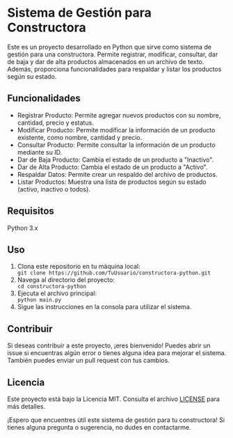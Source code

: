 <!DOCTYPE html>
<html lang="es">
<head>
  <meta charset="UTF-8">
  <meta name="viewport" content="width=device-width, initial-scale=1.0">
</head>
<body>

<h1>Sistema de Gestión para Constructora</h1>

<p>Este es un proyecto desarrollado en Python que sirve como sistema de gestión para una constructora. Permite registrar, modificar, consultar, dar de baja y dar de alta productos almacenados en un archivo de texto. Además, proporciona funcionalidades para respaldar y listar los productos según su estado.</p>

<h2>Funcionalidades</h2>
<ul>
  <li>Registrar Producto: Permite agregar nuevos productos con su nombre, cantidad, precio y estatus.</li>
  <li>Modificar Producto: Permite modificar la información de un producto existente, como nombre, cantidad y precio.</li>
  <li>Consultar Producto: Permite consultar la información de un producto mediante su ID.</li>
  <li>Dar de Baja Producto: Cambia el estado de un producto a "Inactivo".</li>
  <li>Dar de Alta Producto: Cambia el estado de un producto a "Activo".</li>
  <li>Respaldar Datos: Permite crear un respaldo del archivo de productos.</li>
  <li>Listar Productos: Muestra una lista de productos según su estado (activo, inactivo o todos).</li>
</ul>

<h2>Requisitos</h2>
<p>Python 3.x</p>

<h2>Uso</h2>
<ol>
  <li>Clona este repositorio en tu máquina local:</li>
  <code>git clone https://github.com/TuUsuario/constructora-python.git</code>
  <li>Navega al directorio del proyecto:</li>
  <code>cd constructora-python</code>
  <li>Ejecuta el archivo principal:</li>
  <code>python main.py</code>
  <li>Sigue las instrucciones en la consola para utilizar el sistema.</li>
</ol>

<h2>Contribuir</h2>
<p>Si deseas contribuir a este proyecto, ¡eres bienvenido! Puedes abrir un issue si encuentras algún error o tienes alguna idea para mejorar el sistema. También puedes enviar un pull request con tus cambios.</p>

<h2>Licencia</h2>
<p>Este proyecto está bajo la Licencia MIT. Consulta el archivo <a href="LICENSE">LICENSE</a> para más detalles.</p>

<p>¡Espero que encuentres útil este sistema de gestión para tu constructora! Si tienes alguna pregunta o sugerencia, no dudes en contactarme.</p>

</body>
</html>

